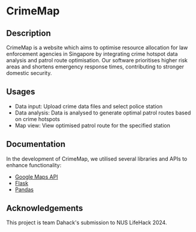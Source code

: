 # CrimeMap

## Description

CrimeMap is a website which aims to optimise resource allocation for law enforcement agencies in Singapore by integrating crime
hotspot data analysis and patrol route optimisation. Our software prioritises higher risk areas and shortens emergency
response times, contributing to stronger domestic security.

## Usages
* Data input: Upload crime data files and select police station
* Data analysis: Data is analysed to generate optimal patrol routes based on crime hotspots
* Map view: View optimised patrol route for the specified station

## Documentation
In the development of CrimeMap, we utilised several libraries and APIs to enhance functionality:
* [Google Maps API](https://developers.google.com/maps/apis-by-platform)
* [Flask](https://flask.palletsprojects.com/en/3.0.x/)
* [Pandas](https://pandas.pydata.org)

## Acknowledgements
This project is team Dahack's submission to NUS LifeHack 2024.

